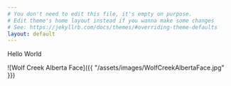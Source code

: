 ```yaml
---
# You don't need to edit this file, it's empty on purpose.
# Edit theme's home layout instead if you wanna make some changes
# See: https://jekyllrb.com/docs/themes/#overriding-theme-defaults
layout: default
---
```

Hello World

![Wolf Creek Alberta Face]({{ "/assets/images/WolfCreekAlbertaFace.jpg" }})
